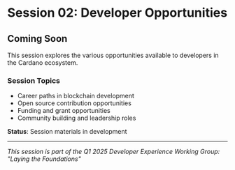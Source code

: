 # Session 02: Developer Opportunities

## Coming Soon

This session explores the various opportunities available to developers in the Cardano ecosystem.

### Session Topics
- Career paths in blockchain development
- Open source contribution opportunities
- Funding and grant opportunities
- Community building and leadership roles

**Status**: Session materials in development

---

*This session is part of the Q1 2025 Developer Experience Working Group: "Laying the Foundations"*